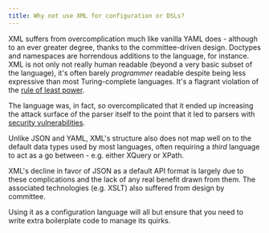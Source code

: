 ```yaml
---
title: Why not use XML for configuration or DSLs?
---
```


XML suffers from overcomplication much like vanilla YAML does - although to an ever greater degree, thanks to the committee-driven design.
Doctypes and namespaces are horrendous additions to the language, for instance.
XML is not only not really human readable (beyond a very basic subset of the language), it's often barely *programmer* readable despite being less expressive than most Turing-complete languages.
It's a flagrant violation of the [rule of least power](https://en.wikipedia.org/wiki/Rule_of_least_power).

The language was, in fact, *so* overcomplicated that it ended up increasing the attack surface of the parser itself to the point that it led to parsers with [security vulnerabilities](https://en.wikipedia.org/wiki/Billion_laughs).

Unlike JSON and YAML, XML's structure also does not map well on to the default data types used by most languages, often requiring a *third* language to act as a go between - e.g. either XQuery or XPath.

XML's decline in favor of JSON as a default API format is largely due to these complications and the lack of any real benefit drawn from them.
The associated technologies (e.g. XSLT) also suffered from design by committee.

Using it as a configuration language will all but ensure that you need to write extra boilerplate code to manage its quirks.
